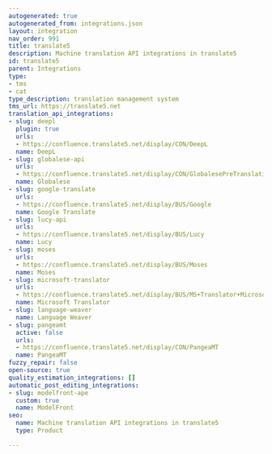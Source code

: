 ```yaml
---
autogenerated: true
autogenerated_from: integrations.json
layout: integration
nav_order: 991
title: translate5
description: Machine translation API integrations in translate5
id: translate5
parent: Integrations
type:
- tms
- cat
type_description: translation management system
tms_url: https://translate5.net
translation_api_integrations:
- slug: deepl
  plugin: true
  urls:
  - https://confluence.translate5.net/display/CON/DeepL
  name: DeepL
- slug: globalese-api
  urls:
  - https://confluence.translate5.net/display/CON/GlobalesePreTranslation
  name: Globalese
- slug: google-translate
  urls:
  - https://confluence.translate5.net/display/BUS/Google
  name: Google Translate
- slug: lucy-api
  urls:
  - https://confluence.translate5.net/display/BUS/Lucy
  name: Lucy
- slug: moses
  urls:
  - https://confluence.translate5.net/display/BUS/Moses
  name: Moses
- slug: microsoft-translator
  urls:
  - https://confluence.translate5.net/display/BUS/MS+Translator+Microsoft
  name: Microsoft Translator
- slug: language-weaver
  name: Language Weaver
- slug: pangeamt
  active: false
  urls:
  - https://confluence.translate5.net/display/CON/PangeaMT
  name: PangeaMT
fuzzy_repair: false
open-source: true
quality_estimation_integrations: []
automatic_post_editing_integrations:
- slug: modelfront-ape
  custom: true
  name: ModelFront
seo:
  name: Machine translation API integrations in translate5
  type: Product

---
```


